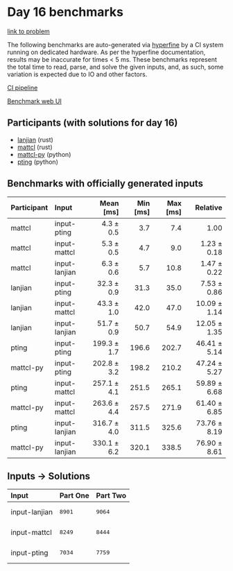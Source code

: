 # Day 16 benchmarks

[link to problem](https://adventofcode.com/2023/day/16)

The following benchmarks are auto-generated via
[hyperfine](https://github.com/sharkdp/hyperfine) by a CI system running on
dedicated hardware. As per the hyperfine documentation, results may be
inaccurate for times < 5 ms. These benchmarks represent the total time to read,
parse, and solve the given inputs, and, as such, some variation is expected due
to IO and other factors.

[CI pipeline](http://ci.papercode.net:8080/teams/main/pipelines/aoc2023)

[Benchmark web UI](https://aoc.ancalagon.black)


## Participants (with solutions for day 16)

- [lanjian](https://github.com/lanjian/aoc-2023) (rust)
- [mattcl](https://github.com/mattcl/aoc2023) (rust)
- [mattcl-py](https://github.com/mattcl/aoc2023-py) (python)
- [pting](https://github.com/pting/aoc2023) (python)


## Benchmarks with officially generated inputs

| Participant | Input | Mean [ms] | Min [ms] | Max [ms] | Relative |
|:---|:---|---:|---:|---:|---:|
| mattcl | input-pting | 4.3 ± 0.5 | 3.7 | 7.4 | 1.00 |
| mattcl | input-mattcl | 5.3 ± 0.5 | 4.7 | 9.0 | 1.23 ± 0.18 |
| mattcl | input-lanjian | 6.3 ± 0.6 | 5.7 | 10.8 | 1.47 ± 0.22 |
| lanjian | input-pting | 32.3 ± 0.9 | 31.3 | 35.0 | 7.53 ± 0.86 |
| lanjian | input-mattcl | 43.3 ± 1.0 | 42.0 | 47.0 | 10.09 ± 1.14 |
| lanjian | input-lanjian | 51.7 ± 0.9 | 50.7 | 54.9 | 12.05 ± 1.35 |
| pting | input-pting | 199.3 ± 1.7 | 196.6 | 202.7 | 46.41 ± 5.14 |
| mattcl-py | input-pting | 202.8 ± 3.2 | 198.2 | 210.2 | 47.24 ± 5.27 |
| pting | input-mattcl | 257.1 ± 4.1 | 251.5 | 265.1 | 59.89 ± 6.68 |
| mattcl-py | input-mattcl | 263.6 ± 4.4 | 257.5 | 271.9 | 61.40 ± 6.85 |
| pting | input-lanjian | 316.7 ± 4.0 | 311.5 | 325.6 | 73.76 ± 8.19 |
| mattcl-py | input-lanjian | 330.1 ± 6.2 | 320.1 | 338.5 | 76.90 ± 8.61 |


## Inputs -> Solutions

| Input | Part One | Part Two |
|:---|:---|:---|
|input-lanjian|<pre>8901</pre>|<pre>9064</pre>|
|input-mattcl|<pre>8249</pre>|<pre>8444</pre>|
|input-pting|<pre>7034</pre>|<pre>7759</pre>|